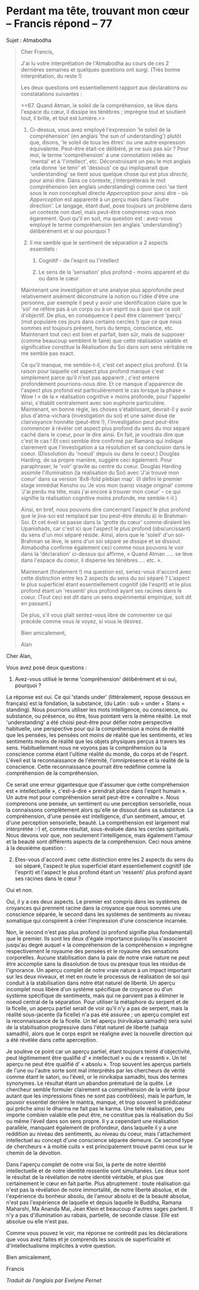 # Perdant ma tête, trouvant mon cœur – Francis répond – 77

Sujet : Atmabodha 

>Cher Francis, 
>
>J'ai lu votre interprétation de l'Atmabodha au cours de ces 2 dernières semaines et quelques questions ont surgi. (Très bonne interprétation, du reste !) 
>
>Les deux questions ont essentiellement rapport aux déclarations ou constatations suivantes : 
>
><<67. Quand Atman, le soleil de la compréhension, se lève dans l'espace du cœur, il dissipe les ténèbres ; imprègne tout et soutient tout, il brille, et tout est lumière.>> 
>
>1. Ci-dessus, vous avez employé l'expression 'le soleil de la compréhension' (en anglais 'the sun of understanding') plutôt que, disons, 'le soleil de tous les êtres' ou une autre expression équivalente. Peut-être était-ce délibéré, je ne suis pas sûr ? Pour moi, le terme 'compréhension' a une connotation reliée au 'mental' et à 'l'intellect', etc. Déconstruisant un peu le mot anglais cela donne 'se tenir' et 'dessous' ce qui impliquerait que 'understanding' se tient sous quelque chose qui est plus *directe*, pour ainsi dire. Dans ce contexte, j'interpréterais le mot compréhension (en anglais understanding) comme ceci 'se tient sous le non conceptuel directe *Apperception* pour ainsi dire - où *Apperception* est apparenté à un perçu mais dans l'autre direction'. Le langage, étant duel, pose toujours un problème dans un contexte non duel, mais peut-être comprenez-vous mon égarement. Quoi qu'il en soit, ma question est : avez-vous employé le terme compréhension (en anglais 'understanding') délibérément et si oui pourquoi ? 
>
>2. Il me semble que le sentiment de séparation a 2 aspects essentiels : 
>
>    1. Cognitif - de l'esprit ou l'intellect 
>
>    2. Le sens de la 'sensation' plus profond - moins apparent et du ou dans le cœur 
>
>Maintenant une investigation et une analyse plus approfondie peut relativement aisément déconstruire la notion ou l'idée d'être une personne, par exemple il peut y avoir une identification claire que le 'soi' ne réfère pas à un corps ou à un esprit ou à quoi que ce soit d'objectif. De plus, en conséquence il peut être clairement 'perçu' (mot populaire ces jours dans certains cercles !) que ce que nous sommes est toujours présent, hors du temps, conscience, etc. Maintenant tout ceci est bien et parfait, bien sûr, mais de supposer (comme beaucoup semblent le faire) que cette réalisation valable et significative constitue la Réalisation du Soi dans son sens véritable ne me semble pas exact. 
>
>Ce qu'il manque, me semble-t-il, c'est cet aspect plus profond. Et la raison pour laquelle cet aspect plus profond manque c'est simplement parce qu'il n'est pas apparent ; c'est enterré profondément pourrions-nous dire. Et ce manque d'apparence de l'aspect plus profond est particulièrement le cas lorsque la phase « Wow ! » de la « réalisation cognitive » moins profonde, pour l'appeler ainsi, s'établit centralement avec son euphorie particulière. Maintenant, en bonne règle, les choses s'établissant, devrait-il y avoir plus d'atma-vichara (investigation du soi) et une saine dose de clairvoyance honnête (peut-être !), l'investigation peut peut-être commencer à révéler cet aspect plus profond du sens du moi séparé caché dans le coeur, pour le dire ainsi. En fait, je voudrais dire que c'est le cas ! Et ceci semble être confirmé par Ramana qui indique clairement que l'investigation a sa résolution et sa conclusion dans le coeur. (Dissolution du 'noeud' depuis ou dans le coeur.) Douglas Harding, de sa propre manière, suggère ceci également. Pour paraphraser, le 'voir' gravite au centre du coeur. Douglas Harding assimile l'illumination (la réalisation du Soi) avec 'J'ai trouvé mon coeur' dans sa version '8x8-fold plebian map'. (Il défini le premier stage immédiat Kensho ou 'Je vois mon (sans) visage original' comme 'J'ai perdu ma tête, mais j'ai encore à trouver mon coeur' - ce qui signifie la réalisation cognitive moins profonde, me semble-t-il.) 
>
>Ainsi, en bref, nous pouvons dire concernant l'aspect le plus profond que le jiva-soi est remplacé par (ou peut-être étendu à) le Brahman-Soi. Et cet éveil se passe dans la 'grotte du cœur' comme diraient les Upanishads, car c'est ici que l'aspect le plus profond (obscurcissant) du sens d'un moi séparé réside. Ainsi, alors que le 'soleil' d'un soi-Brahman se lève, le sens d'un soi séparé se dissipe et se dissout. Atmabodha confirme également ceci comme nous pouvons le voir dans la 'déclaration' ci-dessus qui affirme, « Quand Atman ..... se lève dans l'espace du coeur, il disperse les ténèbres .... etc. ». 
>
>Maintenant (finalement !) ma question est, seriez-vous d'accord avec cette distinction entre les 2 aspects du sens du soi séparé ? L'aspect le plus superficiel étant essentiellement cognitif (de l'esprit) et le plus profond étant un 'ressenti' plus profond ayant ses racines dans le coeur. (Tout ceci est dit dans un sens expérimental empirique, soit dit en passant.) 
>
>De plus, s'il vous plaît sentez-vous libre de commenter ce qui précède comme vous le voyez, si vous le désirez. 
>
>Bien amicalement, 
>
>Alan 

Cher Alan, 

Vous avez posé deux questions : 

1. Avez-vous utilisé le terme 'compréhension' délibérément et si oui, pourquoi ? 

La réponse est oui. Ce qui 'stands under' (littéralement, repose dessous en français) est la fondation, la substance, (du Latin : sub = under + Stans = standing). Nous pourrions utiliser les mots intelligence, ou conscience, ou substance, ou présence, ou être, tous pointant vers la même réalité. Le mot 'understanding' a été choisi peut-être pour défier notre perspective habituelle, une perspective pour qui la compréhension a moins de réalité que les pensées, les pensées ont moins de réalité que les sentiments, et les sentiments moins de réalité que les objets physiques perçus à travers les sens. Habituellement nous ne voyons pas la compréhension ou la conscience comme étant l'ultime réalité du monde, du corps et de l'esprit. L'éveil est la reconnaissance de l'éternité, l'omniprésence et la réalité de la conscience. Cette reconnaissance pourrait être redéfinie comme la compréhension de la compréhension. 

Ce serait une erreur gigantesque que d'assumer que cette compréhension est « intellectuelle », c'est-à-dire « prendrait place dans l'esprit humain ». Un autre mot pour compréhension serait peut-être « connaître ». Nous comprenons une pensée, un sentiment ou une perception sensorielle, nous la connaissons complètement alors qu'elle se dissout dans sa substance. La compréhension, d'une pensée est intelligence, d'un sentiment, amour, et d'une perception sensorielle, beauté. La compréhension est largement mal interprétée :-) et, comme résultat, sous-évaluée dans les cercles spirituels. Nous devons voir que, non seulement l'intelligence, mais également l'amour et la beauté sont différents aspects de la compréhension. Ceci nous amène à la deuxième question : 

2. Etes-vous d'accord avec cette distinction entre les 2 aspects du sens du soi séparé, l'aspect le plus superficiel étant essentiellement cognitif (de l'esprit) et l'aspect le plus profond étant un 'ressenti' plus profond ayant ses racines dans le cœur ? 

Oui et non. 

Oui, il y a ces deux aspects. Le premier est compris dans les systèmes de croyances qui prennent racine dans la croyance que nous sommes une conscience séparée, le second dans les systèmes de sentiments au niveau somatique qui conspirent à créer l'impression d'une conscience incarnée. 

Non, le second n'est pas plus profond (si profond signifie plus fondamental) que le premier. Ils sont les deux d'égale importance puisqu'ils s'associent jusqu'au degré auquel « la compréhension de la compréhension » imprègne respectivement le royaume des pensées et le royaume des sensations corporelles. Aucune stabilisation dans la paix de notre vraie nature ne peut être accomplie sans la dissolution de tous ou presque tous les résidus de l'ignorance. Un aperçu complet de notre vraie nature à un impact important sur les deux niveaux, et met en route le processus de réalisation de soi qui conduit à la stabilisation dans notre état naturel de liberté. Un aperçu incomplet nous libère d'un système spécifique de croyance ou d'un système spécifique de sentiments, mais qui ne parvient pas à éliminer le noeud central de la séparation. Pour utiliser la métaphore du serpent et de la ficelle, un aperçu partiel serait de voir qu'il n'y a pas de serpent, mais la réalité sous-jacente (la ficelle) n'a pas été assurée ; un aperçu complet est la reconnaissance de la ficelle. Un tel aperçu (nirvikalpa samadhi) sera suivi de la stabilisation progressive dans l'état naturel de liberté (sahaja samadhi), alors que le corps esprit se réaligne avec la nouvelle direction qui a été révélée dans cette aperception. 

Je soulève ce point car un aperçu partiel, étant toujours teinté d'objectivité, peut légitimement être qualifié d’ « intellectuel » ou de « ressenti ». Un tel aperçu ne peut être qualifié d’ « absolu ». Trop souvent les aperçus partiels de l'une ou l'autre sorte sont mal interprétés par les chercheurs de vérité comme étant le satori, ou l'éveil, or le nirvikalpa samadhi, tous des termes synonymes. Le résultat étant un abandon prématuré de la quête. Le chercheur semble formuler clairement sa compréhension de la vérité (pour autant que les impressions fines ne sont pas contrôlées), mais le parfum, le pouvoir essentiel derrière le mantra, manque, et trop souvent le prédicateur qui prêche ainsi le dharma ne fait pas le karma. Une telle réalisation, peu importe combien valable elle peut être, ne constitue pas la réalisation du Soi ou même l'éveil dans son sens propre. Il y a cependant une réalisation parallèle, manquant également de profondeur, dans laquelle il y a une reddition au niveau des sentiments, au niveau du coeur, mais l'attachement intellectuel au concept d'une conscience séparée demeure. Ce second type de chercheurs « à moitié cuits » est principalement trouvé parmi ceux sur le chemin de la dévotion. 

Dans l'aperçu complet de notre vrai Soi, la perte de notre identité intellectuelle et de notre identité ressentie sont simultanées. Les deux sont le résultat de la révélation de notre identité véritable, et plus que certainement le cœur en fait partie. Plus abruptement : toute réalisation qui n'est pas la révélation de notre immortalité, de notre liberté absolue, et de l'expérience du bonheur absolu, de l'amour absolu et de la beauté absolue, n'est pas l'expérience de laquelle et depuis laquelle le Buddha, Ramana Maharshi, Ma Ananda Mai, Jean Klein et beaucoup d'autres sages parlent. Il n'y a pas d'illumination au rabais, partielle, de seconde classe. Elle est absolue ou elle n'est pas. 

Comme vous pouvez le voir, ma réponse ne contredit pas les déclarations que vous avez faites et je comprends les soucis de superficialité et d'intellectualisme implicites à votre question. 

Bien amicalement, 

Francis 

_Traduit de l'anglais par Evelyne Pernet_ 

